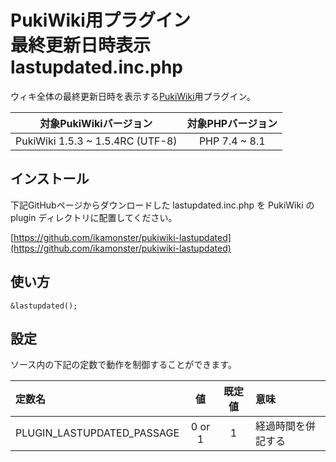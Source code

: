 # PukiWiki用プラグイン<br>最終更新日時表示 lastupdated.inc.php

ウィキ全体の最終更新日時を表示する[PukiWiki](https://pukiwiki.osdn.jp/)用プラグイン。

|対象PukiWikiバージョン|対象PHPバージョン|
|:---:|:---:|
|PukiWiki 1.5.3 ~ 1.5.4RC (UTF-8)|PHP 7.4 ~ 8.1|

## インストール

下記GitHubページからダウンロードした lastupdated.inc.php を PukiWiki の plugin ディレクトリに配置してください。

[https://github.com/ikamonster/pukiwiki-lastupdated](https://github.com/ikamonster/pukiwiki-lastupdated)

## 使い方

```
&lastupdated();
```

## 設定

ソース内の下記の定数で動作を制御することができます。

|定数名|値|既定値|意味|
|:---|:---:|:---:|:---|
|PLUGIN_LASTUPDATED_PASSAGE|0 or 1|1|経過時間を併記する|
